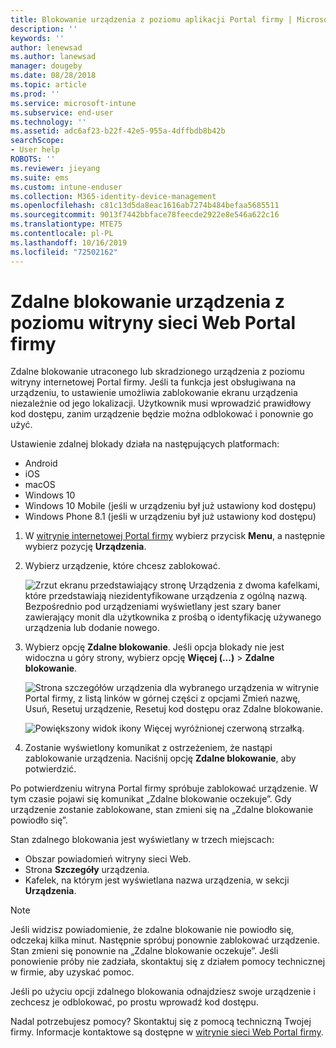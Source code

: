 ```yaml
---
title: Blokowanie urządzenia z poziomu aplikacji Portal firmy | Microsoft Docs
description: ''
keywords: ''
author: lenewsad
ms.author: lanewsad
manager: dougeby
ms.date: 08/28/2018
ms.topic: article
ms.prod: ''
ms.service: microsoft-intune
ms.subservice: end-user
ms.technology: ''
ms.assetid: adc6af23-b22f-42e5-955a-4dffbdb8b42b
searchScope:
- User help
ROBOTS: ''
ms.reviewer: jieyang
ms.suite: ems
ms.custom: intune-enduser
ms.collection: M365-identity-device-management
ms.openlocfilehash: c81c13d5da8eac1616ab7274b484befaa5685511
ms.sourcegitcommit: 9013f7442bbface78feecde2922e8e546a622c16
ms.translationtype: MTE75
ms.contentlocale: pl-PL
ms.lasthandoff: 10/16/2019
ms.locfileid: "72502162"
---
```

# <a name="remotely-lock-your-device-from-the-company-portal-website"></a>Zdalne blokowanie urządzenia z poziomu witryny sieci Web Portal firmy

Zdalne blokowanie utraconego lub skradzionego urządzenia z poziomu witryny internetowej Portal firmy. Jeśli ta funkcja jest obsługiwana na urządzeniu, to ustawienie umożliwia zablokowanie ekranu urządzenia niezależnie od jego lokalizacji. Użytkownik musi wprowadzić prawidłowy kod dostępu, zanim urządzenie będzie można odblokować i ponownie go użyć.   

Ustawienie zdalnej blokady działa na następujących platformach:

* Android
* iOS
* macOS
* Windows 10
* Windows 10 Mobile (jeśli w urządzeniu był już ustawiony kod dostępu)
* Windows Phone 8.1 (jeśli w urządzeniu był już ustawiony kod dostępu)  

1. W [witrynie internetowej Portal firmy](https://portal.manage.microsoft.com) wybierz przycisk __Menu__, a następnie wybierz pozycję __Urządzenia__.  

2. Wybierz urządzenie, które chcesz zablokować.  

    ![Zrzut ekranu przedstawiający stronę Urządzenia z dwoma kafelkami, które przedstawiają niezidentyfikowane urządzenia z ogólną nazwą. Bezpośrednio pod urządzeniami wyświetlany jest szary baner zawierający monit dla użytkownika z prośbą o identyfikację używanego urządzenia lub dodanie nowego.](./media/rename-reset-device-step2-1808.png) 

3. Wybierz opcję **Zdalne blokowanie**. Jeśli opcja blokady nie jest widoczna u góry strony, wybierz opcję **Więcej (...)**  > **Zdalne blokowanie**.  

   ![Strona szczegółów urządzenia dla wybranego urządzenia w witrynie Portal firmy, z listą linków w górnej części z opcjami Zmień nazwę, Usuń, Resetuj urządzenie, Resetuj kod dostępu oraz Zdalne blokowanie. ](./media/rename-reset-device-1808.png) 

    ![Powiększony widok ikony Więcej wyróżnionej czerwoną strzałką.](./media/rename-reset-device-step3-more-1808.png)    

4. Zostanie wyświetlony komunikat z ostrzeżeniem, że nastąpi zablokowanie urządzenia. Naciśnij opcję **Zdalne blokowanie**, aby potwierdzić.

Po potwierdzeniu witryna Portal firmy spróbuje zablokować urządzenie. W tym czasie pojawi się komunikat „Zdalne blokowanie oczekuje”. Gdy urządzenie zostanie zablokowane, stan zmieni się na „Zdalne blokowanie powiodło się”.  

Stan zdalnego blokowania jest wyświetlany w trzech miejscach:

* Obszar powiadomień witryny sieci Web.
* Strona **Szczegóły** urządzenia.
* Kafelek, na którym jest wyświetlana nazwa urządzenia, w sekcji **Urządzenia**.  

> [!Note]
> Jeśli widzisz powiadomienie, że zdalne blokowanie nie powiodło się, odczekaj kilka minut. Następnie spróbuj ponownie zablokować urządzenie. Stan zmieni się ponownie na „Zdalne blokowanie oczekuje”. Jeśli ponowienie próby nie zadziała, skontaktuj się z działem pomocy technicznej w firmie, aby uzyskać pomoc.

Jeśli po użyciu opcji zdalnego blokowania odnajdziesz swoje urządzenie i zechcesz je odblokować, po prostu wprowadź kod dostępu.  

Nadal potrzebujesz pomocy? Skontaktuj się z pomocą techniczną Twojej firmy. Informacje kontaktowe są dostępne w [witrynie sieci Web Portal firmy](https://go.microsoft.com/fwlink/?linkid=2010980).
